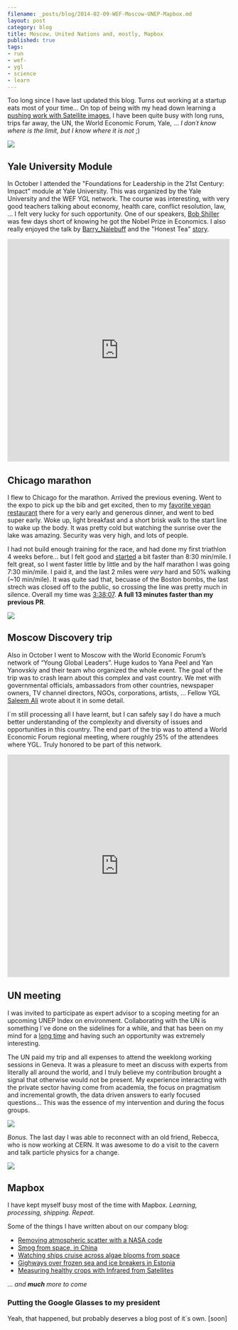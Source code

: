 ```yaml
---
filename: _posts/blog/2014-02-09-WEF-Moscow-UNEP-Mapbox.md
layout: post
category: blog
title: Moscow, United Nations and, mostly, Mapbox
published: true
tags:
- run
- wef-
- ygl
- science
- learn
---
```


Too long since I have last updated this blog.
Turns out working at a startup eats most of your time... On top of being with my head down learning a [pushing work with Satellite images](https://www.google.com/search?q=site:mapbox.com/blog+bruno&safe=off&source=lnms&sa=X&ei=Mb72UseWM6G2yAGYw4GYCw&ved=0CAgQ_AUoAA&biw=1266&bih=702&dpr=1#q=site:mapbox.com%2Fblog+bruno+space&safe=off), I have been quite busy with long runs, trips far away, the UN, the World Economic Forum, Yale, ... *I don´t know where is the limit, but I know where it is not* ;)

![](/images/russiatv.jpg)

<!--more-->

## Yale University Module

In October I attended the "Foundations for Leadership in the 21st Century: Impact" module at Yale University. This was organized by the Yale University and the WEF YGL network. The course was interesting, with very good teachers talking about economy, health care, conflict resolution, law, ... I felt very lucky for such opportunity. One of our speakers, [Bob Shiller](http://en.wikipedia.org/wiki/Robert_J._Shiller) was few days short of knowing he got the Nobel Prize in Economics. I also really enjoyed the talk by [Barry_Nalebuff](http://en.wikipedia.org/wiki/Barry_Nalebuff) and the "Honest Tea" [story](http://missioninabottle.net/).

<iframe src="http://www.flickr.com/photos/nasonurb/10137810926/player/" width="500" height="500" frameborder="0" allowfullscreen webkitallowfullscreen mozallowfullscreen oallowfullscreen msallowfullscreen></iframe>

## Chicago marathon

I flew to Chicago for the marathon.
Arrived the previous evening. Went to the expo to pick up the bib and get excited, then to my [favorite vegan restaurant](https://www.nativefoods.com/) there for a very early and generous dinner, and went to bed super early. Woke up, light breakfast and a short brisk walk to the start line to wake up the body. It was pretty cold but watching the sunrise over the lake was amazing. Security was very high, and lots of people.

I had not build enough training for the race, and had done my first triathlon 4 weeks before... but I felt good and [started](http://www.strava.com/activities/91267962/pace-analysis) a bit faster than 8:30 min/mile. I felt great, so I went faster little by little and by the half marathon I was going 7:30 min/mile. I paid it, and the last 2 miles were *very* hard and 50% walking (~10 min/mile). It was quite sad that, becuase of the Boston bombs, the last strech was closed off to the public, so crossing the line was pretty much in silence. Overall my time was [3:38:07](http://results.chicagomarathon.com/2013/?content=detail&fpid=search&pid=search&idp=999999107FA30900000F6923&lang=EN_CAP&event=MAR). **A full 13 minutes faster than my previous PR**.


![](/images/chicago-marathon.png)

## Moscow Discovery trip

Also in October I went to Moscow with the World Economic Forum’s network of “Young Global Leaders”. Huge kudos to  Yana Peel and Yan Yanovskiy and their team who organized the whole event. The goal of the trip was to crash learn about this complex and vast country. We met with governmental officials, ambassadors from other countries, newspaper owners, TV channel directors, NGOs, corporations, artists, ... Fellow YGL [Saleem Ali](http://newswatch.nationalgeographic.com/2013/10/25/rapid-reflections-on-russia/) wrote about it in some detail.

I´m still processing all I have learnt, but I can safely say I do have a much better understanding of the complexity and diversity of issues and opportunities in this country. The end part of the trip was to attend a World Economic Forum regional meeting, where roughly 25% of the attendees where YGL. Truly honored to be part of this network.

<iframe src="http://www.flickr.com/photos/nasonurb/10518601035/in/set-72157640442608773/player/" width="500" height="500" frameborder="0" allowfullscreen webkitallowfullscreen mozallowfullscreen oallowfullscreen msallowfullscreen></iframe>


## UN meeting

I was invited to participate as expert advisor to a scoping meeting for an upcoming UNEP Index on environment. Collaborating with the UN is something I´ve done on the sidelines for a while, and that has been on my mind for a [long time](http://brunosan.eu/2010/07/06/science-advice-in-the-united-nations/) and having such an opportunity was extremely interesting.

The UN paid my trip and all expenses to attend the weeklong working sessions in Geneva. It was a pleasure to meet an discuss with experts from literally all around the world, and I truly believe my contribution brought a signal that otherwise would not be present. My experience interacting with the private sector having come from academia, the focus on pragmatism and incremental growth, the data driven answers to early focused questions... This was the essence of my intervention and during the focus groups.

![](/images/geneva1.jpg)

*Bonus*. The last day I was able to reconnect with an old friend, Rebecca, who is now working at CERN. It was awesome to do a visit to the cavern and talk particle physics for a change.

![](/images/geneva2.jpg)



## Mapbox

I have kept myself busy most of the time with Mapbox. *Learning, processing, shipping. Repeat.*

Some of the things I have written about on our company blog:

* [Removing atmospheric scatter with a NASA code](https://www.mapbox.com/blog/atmospheric-correction-comparison/)
* [Smog from space, in China](https://www.mapbox.com/blog/smog-from-space/)
* [Watching ships cruise across algae blooms from space](https://www.mapbox.com/blog/algae-bloom-from-space/)
* [Gighways over frozen sea and ice breakers in Estonia](https://www.mapbox.com/blog/monitoring-transit-from-space/)
* [Measuring healthy crops with Infrared from Satellites](https://www.mapbox.com/blog/ndvi-blackbridge-agriculture/)

... *and **much** more to come*


### Putting the Google Glasses to my president

Yeah, that happened, but probably deserves a blog post of it´s own. [soon]
